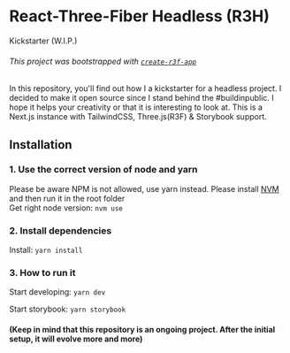 # React-Three-Fiber Headless (R3H)
Kickstarter (W.I.P.)

###### This project was bootstrapped with [`create-r3f-app`](https://github.com/utsuboco/create-r3f-app)

In this repository, you'll find out how I a kickstarter for a headless project. I decided to make it open source since I stand behind the #buildinpublic. I hope it helps your creativity or that it is interesting to look at.
This is a Next.js instance with TailwindCSS, Three.js(R3F) & Storybook support.

## Installation

### 1. Use the correct version of node and yarn

Please be aware NPM is not allowed, use yarn instead. Please install [NVM](https://github.com/nvm-sh/nvm) and then run it in the root folder<br /> Get right node
version: `nvm use`

### 2. Install dependencies

Install: `yarn install`

### 3. How to run it

Start developing: `yarn dev`

Start storybook: `yarn storybook`

#### (Keep in mind that this repository is an ongoing project. After the initial setup, it will evolve more and more)
